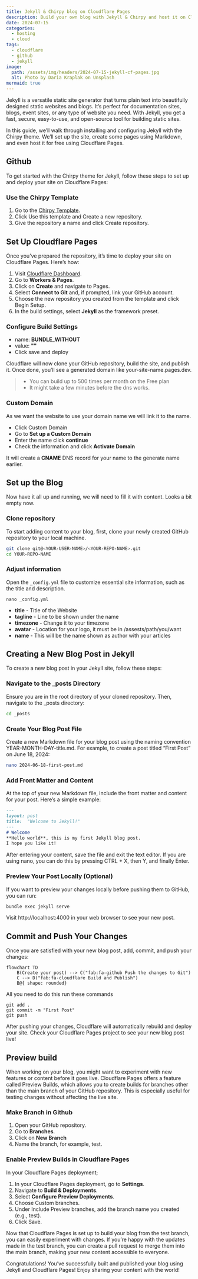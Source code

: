```yaml
---
title: Jekyll & Chirpy blog on Cloudflare Pages
description: Build your own blog with Jekyll & Chirpy and host it on Cloudflare Pages
date: 2024-07-15
categories: 
  - hosting
  - cloud
tags: 
  - cloudflare
  - github
  - jekyll
image:
  path: /assets/img/headers/2024-07-15-jekyll-cf-pages.jpg
  alt: Photo by Daria Kraplak on Unsplash
mermaid: true
---
```


Jekyll is a versatile static site generator that turns plain text into beautifully designed static websites and blogs. It’s perfect for documentation sites, blogs, event sites, or any type of website you need. With Jekyll, you get a fast, secure, easy-to-use, and open-source tool for building static sites.

In this guide, we’ll walk through installing and configuring Jekyll with the Chirpy theme. We’ll set up the site, create some pages using Markdown, and even host it for free using Cloudflare Pages.

## Github

To get started with the Chirpy theme for Jekyll, follow these steps to set up and deploy your site on Cloudflare Pages:

### Use the Chirpy Template

1.	Go to the [Chirpy Template](https://github.com/cotes2020/chirpy-starter).
2.	Click Use this template and Create a new repository.
3.	Give the repository a name and click Create repository.


## Set Up Cloudflare Pages


Once you’ve prepared the repository, it’s time to deploy your site on Cloudflare Pages. Here’s how:

1.	Visit [Cloudflare Dashboard](https://dash.cloudflare.com/).
2.	Go to **Workers & Pages**.
3.	Click on **Create** and navigate to Pages.
4.	Select **Connect to Git** and, if prompted, link your GitHub account.
5.	Choose the new repository you created from the template and click Begin Setup.
6.	In the build settings, select **Jekyll** as the framework preset.

### Configure Build Settings

*   name: **BUNDLE_WITHOUT**
*   value: **""**
*   Click save and deploy

Cloudflare will now clone your GitHub repository, build the site, and publish it. Once done, you’ll see a generated domain like your-site-name.pages.dev.

> - You can build up to 500 times per month on the Free plan
> - It might take a few minutes before the dns works.

### Custom Domain

As we want the website to use your domain name we will link it to the name.

*   Click Custom Domain
*   Go to **Set up a Custom Domain**
*   Enter the name click **continue**
*   Check the information and click **Activate Domain**

It will create a **CNAME** DNS record for your name to the generate name earlier.

## Set up the Blog

Now have it all up and running, we will need to fill it with content. Looks a bit empty now.

### Clone repository

To start adding content to your blog, first, clone your newly created GitHub repository to your local machine.

```bash
git clone git@<YOUR-USER-NAME>/<YOUR-REPO-NAME>.git
cd YOUR-REPO-NAME
```

### Adjust information

Open the `_config.yml` file to customize essential site information, such as the title and description.

```
nano _config.yml
```

- **title** - Title of the Website
- **tagline** - Line to be shown under the name
- **timezone** - Change it to your timezone
- **avatar** - Location for your logo, it must be in /assests/path/you/want
- **name** - This will be the name shown as author with your articles

## Creating a New Blog Post in Jekyll

To create a new blog post in your Jekyll site, follow these steps:

### Navigate to the _posts Directory

Ensure you are in the root directory of your cloned repository. Then, navigate to the _posts directory:
```bash
cd _posts
```

### Create Your Blog Post File

Create a new Markdown file for your blog post using the naming convention YEAR-MONTH-DAY-title.md. For example, to create a post titled “First Post” on June 18, 2024:
```bash
nano 2024-06-18-first-post.md
```

### Add Front Matter and Content

At the top of your new Markdown file, include the front matter and content for your post. Here’s a simple example:

```markdown
---
layout: post
title:  "Welcome to Jekyll!"
---
# Welcome
**Hello world**, this is my first Jekyll blog post.
I hope you like it!
```
After entering your content, save the file and exit the text editor. If you are using nano, you can do this by pressing CTRL + X, then Y, and finally Enter.

### Preview Your Post Locally (Optional)

If you want to preview your changes locally before pushing them to GitHub, you can run:
```bash
bundle exec jekyll serve
```
Visit http://localhost:4000 in your web browser to see your new post.


## Commit and Push Your Changes

Once you are satisfied with your new blog post, add, commit, and push your changes:

```mermaid
flowchart TD
    B(Create your post) --> C("fab:fa-github Push the changes to Git")
    C --> D("fab:fa-cloudflare Build and Publish")
    B@{ shape: rounded}
```

All you need to do this run these commands

```
git add .
git commit -m "First Post"
git push
```

After pushing your changes, Cloudflare will automatically rebuild and deploy your site. Check your Cloudflare Pages project to see your new blog post live!

## Preview build

When working on your blog, you might want to experiment with new features or content before it goes live. Cloudflare Pages offers a feature called Preview Builds, which allows you to create builds for branches other than the main branch of your GitHub repository. This is especially useful for testing changes without affecting the live site.

### Make Branch in Github

1.	Open your GitHub repository.
2.	Go to **Branches**.
3.	Click on **New Branch**
4.	Name the branch, for example, test.

### Enable Preview Builds in Cloudflare Pages

In your Cloudflare Pages deployment;

1.	In your Cloudflare Pages deployment, go to **Settings**.
2.	Navigate to **Build & Deployments**.
3.	Select **Configure Preview Deployments**.
4.	Choose Custom branches.
5.	Under Include Preview branches, add the branch name you created (e.g., test).
6.	Click Save.

Now that Cloudflare Pages is set up to build your blog from the test branch, you can easily experiment with changes. If you’re happy with the updates made in the test branch, you can create a pull request to merge them into the main branch, making your new content accessible to everyone.

Congratulations! You’ve successfully built and published your blog using Jekyll and Cloudflare Pages! Enjoy sharing your content with the world!